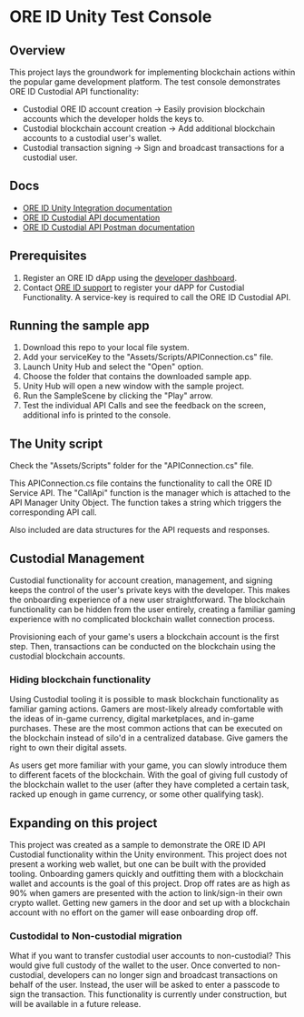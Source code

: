# ORE ID Unity Test Console

## Overview

This project lays the groundwork for implementing blockchain actions within the popular game development platform.  The test console demonstrates ORE ID Custodial API functionality:

* Custodial ORE ID account creation -> Easily provision blockchain accounts which the developer holds the keys to.
* Custodial blockchain account creation -> Add additional blockchain accounts to a custodial user's wallet.
* Custodial transaction signing -> Sign and broadcast transactions for a custodial user.


## Docs

* [ORE ID Unity Integration documentation](https://docs.oreid.io/ore-id/build/integration/unity)
* [ORE ID Custodial API documentation](https://docs.oreid.io/ore-id/build/features/custodial)
* [ORE ID Custodial API Postman documentation](https://documenter...)


## Prerequisites

1. Register an ORE ID dApp using the [developer dashboard](https://oreid.io/developer/new-app).
2. Contact [ORE ID support](https://support.aikon.com) to register your dAPP for Custodial Functionality.  A service-key is required to call the ORE ID Custodial API.


## Running the sample app

1. Download this repo to your local file system.
2. Add your serviceKey to the "Assets/Scripts/APIConnection.cs" file.
3. Launch Unity Hub and select the "Open" option.
4. Choose the folder that contains the downloaded sample app.
5. Unity Hub will open a new window with the sample project.
6. Run the SampleScene by clicking the "Play" arrow.
7. Test the individual API Calls and see the feedback on the screen, additional info is printed to the console.


## The Unity script

Check the "Assets/Scripts" folder for the "APIConnection.cs" file. 

This APIConnection.cs file contains the functionality to call the ORE ID Service API.  The "CallApi" function is the manager which is attached to the API Manager Unity Object.  The function takes a string which triggers the corresponding API call.

Also included are data structures for the API requests and responses.


## Custodial Management

Custodial functionality for account creation, management, and signing keeps the control of the user's private keys with the developer.
This makes the onboarding experience of a new user straightforward.  The blockchain functionality can be hidden from the user entirely, creating a familiar gaming experience with no complicated blockchain wallet connection process.

Provisioning each of your game's users a blockchain account is the first step. Then, transactions can be conducted on the blockchain using the custodial blockchain accounts.

### Hiding blockchain functionality

Using Custodial tooling it is possible to mask blockchain functionality as familiar gaming actions.  Gamers are most-likely already comfortable with the ideas of in-game currency, digital marketplaces, and in-game purchases.  These are the most common actions that can be executed on the blockchain instead of silo'd in a centralized database.  Give gamers the right to own their digital assets.  

As users get more familiar with your game, you can slowly introduce them to different facets of the blockchain.  With the goal of giving full custody of the blockchain wallet to the user (after they have completed a certain task, racked up enough in game currency, or some other qualifying task).


## Expanding on this project

This project was created as a sample to demonstrate the ORE ID API Custodial functionality within the Unity environment.  This project does not present a working web wallet, but one can be built with the provided tooling.  Onboarding gamers quickly and outfitting them with a blockchain wallet and accounts is the goal of this project. Drop off rates are as high as 90% when gamers are presented with the action to link/sign-in their own crypto wallet.  Getting new gamers in the door and set up with a blockchain account with no effort on the gamer will ease onboarding drop off.

### Custodidal to Non-custodial migration

What if you want to transfer custodial user accounts to non-custodial?  This would give full custody of the wallet to the user.  Once converted to non-custodial, developers can no longer sign and broadcast transactions on behalf of the user.  Instead, the user will be asked to enter a passcode to sign the transaction.  This functionality is currently under construction, but will be available in a future release.